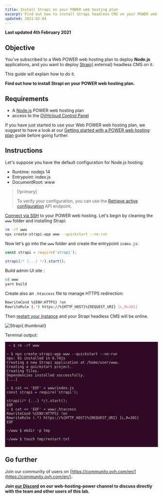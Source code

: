 ```yaml
---
title: Install Strapi on your POWER web hosting plan
excerpt: Find out how to install Strapi headless CMS on your POWER web hosting plan
updated: 2021-02-04
---
```



<style>
 pre {
     font-size: 14px;
 }
 pre.console {
   background-color: #300A24; 
   color: #ccc;
   font-family: monospace;
   padding: 5px;
   margin-bottom: 5px;
 }
 pre.console code {
   border: solid 0px transparent;
   font-family: monospace !important;
 }
 .small {
     font-size: 0.75em;
 }
</style>

**Last updated 4th February 2021**

## Objective

You've subscribed to a Web POWER web hosting plan to deploy **Node.js** applications, and you want to deploy [Strapi](https://strapi.io/){.external} headless CMS on it.

This guide will explain how to do it.


**Find out how to install Strapi on your POWER web hosting plan.**


## Requirements

- A [Node.js](https://labs.ovh.com/managed-nodejs) POWER web hosting plan
- access to the [OVHcloud Control Panel](https://www.ovh.com/auth/?action=gotomanager&from=https://www.ovh.ie/&ovhSubsidiary=ie)

If you have just started to use your Web POWER web hosting plan, we suggest to have a look at our [Getting started with a POWER web hosting plan](/pages/labs/web-power/getting-started) guide before going further.

## Instructions

Let's suppose you have the default configuration for Node.js hosting:

- Runtime: nodejs 14   
- Entrypoint: index.js 
- DocumentRoot: www

> [!primary]
>
> To verify your configuration, you can use the [Retrieve active configuration](/pages/labs/web-power/getting-started#api-get-active-configuration) API endpoint.

[Connect via SSH](/pages/labs/web-power/getting-started#ssh) to your POWER web hosting.
Let's begin by cleaning the `www` folder and installing Strapi:


```sh
rm -rf www
npx create-strapi-app www --quickstart --no-run
```

Now let's go into the `www` folder and create the entrypoint `index.js`:

```javascript
const strapi = require('strapi');
 
strapi(/* {...} */).start();

```

Build admin UI site : 

```sh
cd www
yarn build
```

Create also an `.htaccess` file to manage HTTPS redirection:

```sh
RewriteCond %{ENV:HTTPS} !on
RewriteRule (.*) https://%{HTTP_HOST}%{REQUEST_URI} [L,R=301]
```
Then [restart your instance](/pages/labs/web-power/getting-started#restart) and your Strapi headless CMS will be online.


![Strapi](images/nodejs-install-strapi-01.png){.thumbnail}


Terminal output:

<pre class="console"><code> ~ $ rm -rf www

~ $ npx create-strapi-app www --quickstart --no-run
npx: 91 installed in 6.741s
Creating a new Strapi application at /home/user/www.
Creating a quickstart project.
Creating files.
Dependencies installed successfully.
[...]

~ $ cat << 'EOF' > www/index.js
const strapi = require('strapi');
 
strapi(/* {...} */).start();
EOF
~ $ cat << 'EOF' > www/.htaccess
RewriteCond %{ENV:HTTPS} !on
RewriteRule (.*) https://%{HTTP_HOST}%{REQUEST_URI} [L,R=301]
EOF

~/www $ mkdir -p tmp

~/www $ touch tmp/restart.txt

</code></pre>



## Go further

Join our community of users on [https://community.ovh.com/en/](https://community.ovh.com/en/).

**Join [our Discord](https://discord.gg/ovhcloud) on our web-hosting-power channel to discuss directly with the team and other users of this lab.**

